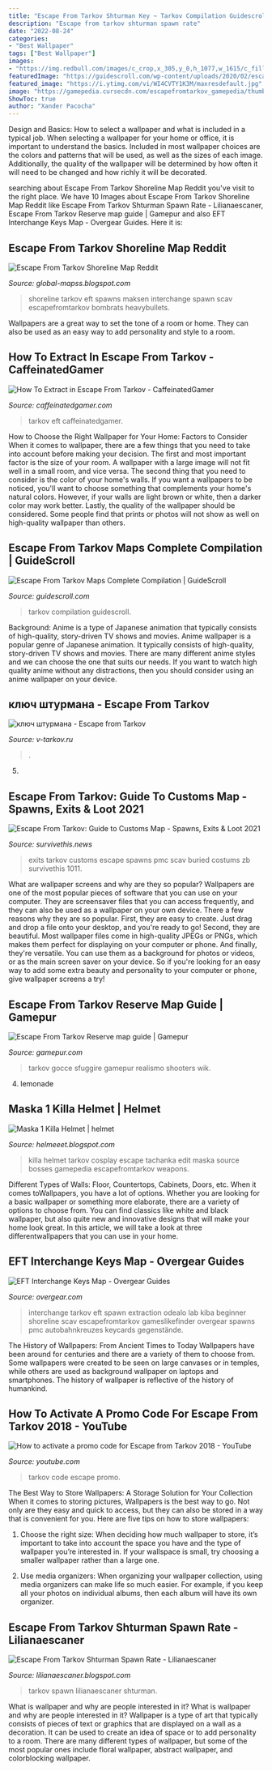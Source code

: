 ```yaml
---
title: "Escape From Tarkov Shturman Key ~ Tarkov Compilation Guidescroll"
description: "Escape from tarkov shturman spawn rate"
date: "2022-08-24"
categories:
- "Best Wallpaper"
tags: ["Best Wallpaper"]
images:
- "https://img.redbull.com/images/c_crop,x_305,y_0,h_1077,w_1615/c_fill,w_790,h_527/q_auto,f_auto/redbullcom/2020/3/17/gqx9mpb0twq1ysh6pbna/escape-from-tarkov-mp9-9x19mm"
featuredImage: "https://guidescroll.com/wp-content/uploads/2020/02/escape-from-tarkov-customs-good-map-650x423.png"
featured_image: "https://i.ytimg.com/vi/WI4CVTY1K3M/maxresdefault.jpg"
image: "https://gamepedia.cursecdn.com/escapefromtarkov_gamepedia/thumb/c/c5/Cosplay_of_Tatchanka.png/200px-Cosplay_of_Tatchanka.png?version=a4bd4cb4c41879b3411b9ba48b8eb9d3"
ShowToc: true
author: "Xander Pacocha"
---
```



Design and Basics: How to select a wallpaper and what is included in a typical job.
When selecting a wallpaper for your home or office, it is important to understand the basics. Included in most wallpaper choices are the colors and patterns that will be used, as well as the sizes of each image. Additionally, the quality of the wallpaper will be determined by how often it will need to be changed and how richly it will be decorated.

	

		
searching about Escape From Tarkov Shoreline Map Reddit you've visit to the right place. We have 10 Images about Escape From Tarkov Shoreline Map Reddit like Escape From Tarkov Shturman Spawn Rate - Lilianaescaner, Escape From Tarkov Reserve map guide | Gamepur and also EFT Interchange Keys Map - Overgear Guides. Here it is:
		
    
## Escape From Tarkov Shoreline Map Reddit

<img loading=lazy src="https://i.redd.it/w7rm935hrb801.png" onerror="this.onerror=null;this.src='https://tse4.mm.bing.net/th?id=OIP.5nDociJjx00gRmuin5KRbwHaEn&amp;pid=15.1';" alt="Escape From Tarkov Shoreline Map Reddit">

_Source: global-mapss.blogspot.com_

>shoreline tarkov eft spawns maksen interchange spawn scav escapefromtarkov bombrats heavybullets. 

	

Wallpapers are a great way to set the tone of a room or home. They can also be used as an easy way to add personality and style to a room.

    
## How To Extract In Escape From Tarkov - CaffeinatedGamer

<img loading=lazy src="https://www.caffeinatedgamer.com/wp-content/uploads/2020/04/reserve-extraction-768x370.jpg" onerror="this.onerror=null;this.src='https://tse1.mm.bing.net/th?id=OIP.HYOmuN0BhvSC2qAZqNXDPQHaDk&amp;pid=15.1';" alt="How To Extract in Escape From Tarkov - CaffeinatedGamer">

_Source: caffeinatedgamer.com_

>tarkov eft caffeinatedgamer. 

	

How to Choose the Right Wallpaper for Your Home: Factors to Consider
When it comes to wallpaper, there are a few things that you need to take into account before making your decision. The first and most important factor is the size of your room. A wallpaper with a large image will not fit well in a small room, and vice versa. 
The second thing that you need to consider is the color of your home's walls. If you want a wallpapers to be noticed, you'll want to choose something that complements your home's natural colors. However, if your walls are light brown or white, then a darker color may work better. 
Lastly, the quality of the wallpaper should be considered. Some people find that prints or photos will not show as well on high-quality wallpaper than others.

    
## Escape From Tarkov Maps Complete Compilation | GuideScroll

<img loading=lazy src="https://guidescroll.com/wp-content/uploads/2020/02/escape-from-tarkov-customs-good-map-650x423.png" onerror="this.onerror=null;this.src='https://tse2.mm.bing.net/th?id=OIP.nRWTLCJpptJhn0Z3iypisgHaE0&amp;pid=15.1';" alt="Escape From Tarkov Maps Complete Compilation | GuideScroll">

_Source: guidescroll.com_

>tarkov compilation guidescroll. 

	

Background: Anime is a type of Japanese animation that typically consists of high-quality, story-driven TV shows and movies.
Anime wallpaper is a popular genre of Japanese animation. It typically consists of high-quality, story-driven TV shows and movies. There are many different anime styles and we can choose the one that suits our needs. If you want to watch high quality anime without any distractions, then you should consider using an anime wallpaper on your device.

    
## ключ штурмана - Escape From Tarkov

<img loading=lazy src="https://v-tarkov.ru/pr/media/images/key/place/shturman-key-3-d.jpg" onerror="this.onerror=null;this.src='https://tse4.mm.bing.net/th?id=OIP.QAt5wthgbTJuyXTF0ac1hwHaEK&amp;pid=15.1';" alt="ключ штурмана - Escape from Tarkov">

_Source: v-tarkov.ru_

>. 

	

5.

    
## Escape From Tarkov: Guide To Customs Map - Spawns, Exits &amp; Loot 2021

<img loading=lazy src="https://survivethis.news/wp-content/uploads/2021/01/tarkov-costums-map-extracts-exits-1024x536.jpg" onerror="this.onerror=null;this.src='https://tse2.mm.bing.net/th?id=OIP.UVWutJe3thBey0bKSYdC6wHaD4&amp;pid=15.1';" alt="Escape From Tarkov: Guide to Customs Map - Spawns, Exits &amp; Loot 2021">

_Source: survivethis.news_

>exits tarkov customs escape spawns pmc scav buried costums zb survivethis 1011. 

	

What are wallpaper screens and why are they so popular?
Wallpapers are one of the most popular pieces of software that you can use on your computer. They are screensaver files that you can access frequently, and they can also be used as a wallpaper on your own device. There a few reasons why they are so popular. First, they are easy to create. Just drag and drop a file onto your desktop, and you're ready to go! Second, they are beautiful. Most wallpaper files come in high-quality JPEGs or PNGs, which makes them perfect for displaying on your computer or phone. And finally, they're versatile. You can use them as a background for photos or videos, or as the main screen saver on your device. So if you're looking for an easy way to add some extra beauty and personality to your computer or phone, give wallpaper screens a try!

    
## Escape From Tarkov Reserve Map Guide | Gamepur

<img loading=lazy src="https://assets.gamepur.com/wp-content/uploads/2020/03/17233734/Escape-from-Tarkov-1.jpg" onerror="this.onerror=null;this.src='https://tse2.mm.bing.net/th?id=OIP.UXv-cUVpgyDKNuUSQaoOVAHaEK&amp;pid=15.1';" alt="Escape From Tarkov Reserve map guide | Gamepur">

_Source: gamepur.com_

>tarkov gocce sfuggire gamepur realismo shooters wik. 

	

4. lemonade 

    
## Maska 1 Killa Helmet | Helmet

<img loading=lazy src="https://gamepedia.cursecdn.com/escapefromtarkov_gamepedia/thumb/c/c5/Cosplay_of_Tatchanka.png/200px-Cosplay_of_Tatchanka.png?version=a4bd4cb4c41879b3411b9ba48b8eb9d3" onerror="this.onerror=null;this.src='https://tse2.mm.bing.net/th?id=OIP.GPw1yZmuX7TCiqieIOWprQAAAA&amp;pid=15.1';" alt="Maska 1 Killa Helmet | helmet">

_Source: helmeeet.blogspot.com_

>killa helmet tarkov cosplay escape tachanka edit maska source bosses gamepedia escapefromtarkov weapons. 

	

Different Types of Walls: Floor, Countertops, Cabinets, Doors, etc.
When it comes toWallpapers, you have a lot of options. Whether you are looking for a basic wallpaper or something more elaborate, there are a variety of options to choose from. You can find classics like white and black wallpaper, but also quite new and innovative designs that will make your home look great. In this article, we will take a look at three differentwallpapers that you can use in your home.

    
## EFT Interchange Keys Map - Overgear Guides

<img loading=lazy src="https://overgear.com/guides/wp-content/uploads/2020/07/interchange-768x627.jpg" onerror="this.onerror=null;this.src='https://tse3.mm.bing.net/th?id=OIP.2PIxA_zDTMU6CjzyPNd_OgHaGC&amp;pid=15.1';" alt="EFT Interchange Keys Map - Overgear Guides">

_Source: overgear.com_

>interchange tarkov eft spawn extraction odealo lab kiba beginner shoreline scav escapefromtarkov gameslikefinder overgear spawns pmc autobahnkreuzes keycards gegenstände. 

	

The History of Wallpapers: From Ancient Times to Today
Wallpapers have been around for centuries and there are a variety of them to choose from. Some wallpapers were created to be seen on large canvases or in temples, while others are used as background wallpaper on laptops and smartphones. The history of wallpaper is reflective of the history of humankind.

    
## How To Activate A Promo Code For Escape From Tarkov 2018 - YouTube

<img loading=lazy src="https://i.ytimg.com/vi/WI4CVTY1K3M/maxresdefault.jpg" onerror="this.onerror=null;this.src='https://tse3.mm.bing.net/th?id=OIP.VGlyqjmHADlz79sK42eTsQHaEK&amp;pid=15.1';" alt="How to activate a promo code for Escape from Tarkov 2018 - YouTube">

_Source: youtube.com_

>tarkov code escape promo. 

	

The Best Way to Store Wallpapers: A Storage Solution for Your Collection
When it comes to storing pictures, Wallpapers is the best way to go. Not only are they easy and quick to access, but they can also be stored in a way that is convenient for you. Here are five tips on how to store wallpapers:
1) Choose the right size: When deciding how much wallpaper to store, it’s important to take into account the space you have and the type of wallpaper you’re interested in. If your wallspace is small, try choosing a smaller wallpaper rather than a large one.

2) Use media organizers: When organizing your wallpaper collection, using media organizers can make life so much easier. For example, if you keep all your photos on individual albums, then each album will have its own organizer.

    
## Escape From Tarkov Shturman Spawn Rate - Lilianaescaner

<img loading=lazy src="https://img.redbull.com/images/c_crop,x_305,y_0,h_1077,w_1615/c_fill,w_790,h_527/q_auto,f_auto/redbullcom/2020/3/17/gqx9mpb0twq1ysh6pbna/escape-from-tarkov-mp9-9x19mm" onerror="this.onerror=null;this.src='https://tse4.mm.bing.net/th?id=OIP.eBhUrviBNs2aqmjw5I-dAAHaE8&amp;pid=15.1';" alt="Escape From Tarkov Shturman Spawn Rate - Lilianaescaner">

_Source: lilianaescaner.blogspot.com_

>tarkov spawn lilianaescaner shturman. 

	

What is wallpaper and why are people interested in it?
What is wallpaper and why are people interested in it?
Wallpaper is a type of art that typically consists of pieces of text or graphics that are displayed on a wall as a decoration. It can be used to create an idea of space or to add personality to a room. There are many different types of wallpaper, but some of the most popular ones include floral wallpaper, abstract wallpaper, and colorblocking wallpaper.

